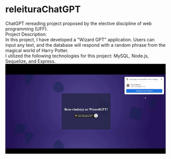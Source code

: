 # releituraChatGPT
ChatGPT rereading project proposed by the elective discipline of web programming (UFF).  
Project Description:  
In this project, I have developed a "Wizard GPT" application. Users can input any text, and the database will respond with a random phrase from the magical world of Harry Potter.  
I utilized the following technologies for this project: MySQL, Node.js, Sequelize, and Express.
![Demonstration](https://github.com/thaynamarinss/releituraChatGPT/blob/main/wizardGpt_GIF.gif)
